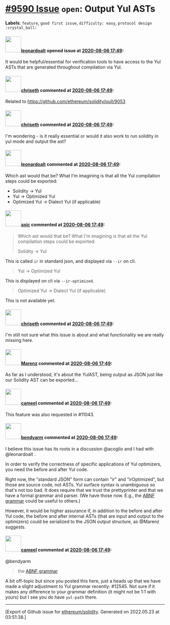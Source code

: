 # [\#9590 Issue](https://github.com/ethereum/solidity/issues/9590) `open`: Output Yul ASTs
**Labels**: `feature`, `good first issue`, `difficulty: easy`, `protocol design :crystal_ball:`


#### <img src="https://avatars.githubusercontent.com/u/504195?u=ce2facd14af9fd474ebff49f0d44891f56f7500f&v=4" width="50">[leonardoalt](https://github.com/leonardoalt) opened issue at [2020-08-06 17:49](https://github.com/ethereum/solidity/issues/9590):

It would be helpful/essential for verification tools to have access to the Yul ASTs that are generated throughout compilation via Yul.

#### <img src="https://avatars.githubusercontent.com/u/9073706?v=4" width="50">[chriseth](https://github.com/chriseth) commented at [2020-08-06 17:49](https://github.com/ethereum/solidity/issues/9590#issuecomment-670163727):

Related to https://github.com/ethereum/solidity/pull/9053

#### <img src="https://avatars.githubusercontent.com/u/9073706?v=4" width="50">[chriseth](https://github.com/chriseth) commented at [2020-08-06 17:49](https://github.com/ethereum/solidity/issues/9590#issuecomment-677858982):

I'm wondering - is it really essential or would it also work to run solidity in yul mode and output the ast?

#### <img src="https://avatars.githubusercontent.com/u/504195?u=ce2facd14af9fd474ebff49f0d44891f56f7500f&v=4" width="50">[leonardoalt](https://github.com/leonardoalt) commented at [2020-08-06 17:49](https://github.com/ethereum/solidity/issues/9590#issuecomment-677862127):

Which ast would that be? What I'm imagining is that all the Yul compilation steps could be exported:
- Solidity -> Yul
- Yul -> Optimized Yul
- Optimized Yul -> Dialect Yul (if applicable)

#### <img src="https://avatars.githubusercontent.com/u/20340?v=4" width="50">[axic](https://github.com/axic) commented at [2020-08-06 17:49](https://github.com/ethereum/solidity/issues/9590#issuecomment-734469363):

> Which ast would that be? What I'm imagining is that all the Yul compilation steps could be exported:
> 
> Solidity -> Yul

This is called `ir` in standard json, and displayed via `--ir` on cli.

> Yul -> Optimized Yul

This is displayed on cli via `--ir-optimized`.

> Optimized Yul -> Dialect Yul (if applicable)

This is not available yet.

#### <img src="https://avatars.githubusercontent.com/u/9073706?v=4" width="50">[chriseth](https://github.com/chriseth) commented at [2020-08-06 17:49](https://github.com/ethereum/solidity/issues/9590#issuecomment-847804528):

I'm still not sure what this issue is about and what functionality we are really missing here.

#### <img src="https://avatars.githubusercontent.com/u/424752?u=038e104b849efd16f076b671ef6c46af7073bfa7&v=4" width="50">[Marenz](https://github.com/Marenz) commented at [2020-08-06 17:49](https://github.com/ethereum/solidity/issues/9590#issuecomment-923871422):

As far as I understood, it's about the YulAST, being output as JSON just like our Solidity AST can be exported...

#### <img src="https://avatars.githubusercontent.com/u/137030?v=4" width="50">[cameel](https://github.com/cameel) commented at [2020-08-06 17:49](https://github.com/ethereum/solidity/issues/9590#issuecomment-991380410):

This feature was also requested in #11043.

#### <img src="https://avatars.githubusercontent.com/u/7607035?u=5827d42d6fd8c17978472202395f98477d4616bd&v=4" width="50">[bendyarm](https://github.com/bendyarm) commented at [2020-08-06 17:49](https://github.com/ethereum/solidity/issues/9590#issuecomment-1015090300):

I believe this issue has its roots in a discussion @acoglio and I had with @leonardoalt .

In order to verify the correctness of specific applications of Yul optimizers, you need the before and after Yul code.

Right now, the "standard JSON" form can contain "ir" and "irOptimized", but those are source code, not ASTs.  Yul surface syntax is unambiguous so that's not too bad.  It does require that we trust the prettyprinter and that we have a formal grammar and parser.  (We have those now.  E.g., the [ABNF grammar](https://github.com/acl2/acl2/blob/master/books/kestrel/yul/language/abnf-grammar-new.txt) could be useful to others.)

However, it would be higher assurance if, in addition to the before and after Yul code, the before and after internal ASTs (that are input and output to the optimizers) could be serialized to the JSON output structure, as @Marenz suggests.

#### <img src="https://avatars.githubusercontent.com/u/137030?v=4" width="50">[cameel](https://github.com/cameel) commented at [2020-08-06 17:49](https://github.com/ethereum/solidity/issues/9590#issuecomment-1015886987):

@bendyarm 
> the [ABNF grammar](https://github.com/acl2/acl2/blob/master/books/kestrel/yul/language/abnf-grammar-new.txt)

A bit off-topic but since you posted this here, just a heads up that we have made a slight adjustment to Yul grammar recently: #12545. Not sure if it makes any difference to your grammar definition (it might not be 1:1 with yours) but I see you do have `yul-path` there.


-------------------------------------------------------------------------------



[Export of Github issue for [ethereum/solidity](https://github.com/ethereum/solidity). Generated on 2022.05.23 at 03:51:38.]
